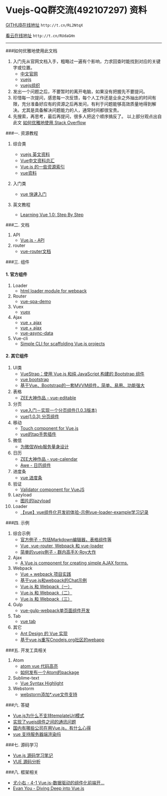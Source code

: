 # Vuejs-QQ群交流(492107297) 资料

[GITHUB在线地址](http://t.cn/RL2NtqX) `http://t.cn/RL2NtqX`

[看云在线地址](http://t.cn/RUdaGHn) `http://t.cn/RUdaGHn`

---

###如何优雅地使用此文档
1. 入门先从官网文档入手，粗略过一遍有个影响，力求回查时能找到对应的关键字或位置。
    - [中文官网](http://cn-stage.vuejs.org/) 
    - [vuejs](http://cn.vuejs.org/) 
    - [vuejs组织](https://github.com/vuejs)
2. 发出一个问题之后，不要暂时的离开电脑，如果没有把握先不要提问。
3. 珍惜每一次提问，感恩每一次反馈，每个人工作还是业余之外抽出的时间有限，充分准备好应有的资源之后再发问，有利于问题能够高效质量地得到解决。尤其是具备解决问题能力的人，通常时间都很宝贵。
4. 先搜索，再思考，最后再提问，很多人把这个顺序搞反了。
以上部分观点出自此文 [如何优雅地使用 Stack Overflow](http://www.zhihu.com/question/20824615)

###一. 资源教程

1. 综合类
    - [vuejs 英文资料](https://github.com/vuejs/awesome-vue)
    - [Vue中文资料总汇](https://shimo.im/s/ab53739d-ca98-bd1e-aea0-fcc7378c6bb3)
    - [Vue.js 的一些资源索引](http://segmentfault.com/a/1190000000411057)
    - [vue资料](http://www.jianshu.com/p/afd8e1db7d9b)

2. 入门类
    - [vue 快速入门](http://segmentfault.com/a/1190000003968020)

3. 英文教程
    - [Learning Vue 1.0: Step By Step](https://laracasts.com/series/learning-vue-step-by-step/)
    
###二. 文档

1. API
    - [Vue.js - API](http://cn-stage.vuejs.org/api/)
2. router
    - [vue-router文档](http://router.vuejs.org/zh-cn/index.html)

###三. 组件

#### 1. 官方组件

1. Loader
    - [html loader module for webpack](https://github.com/vuejs/vue-html-loader)
2. Router
    - [vue-spa-demo](https://github.com/lazyhero/vue-spa-demo)
3. Vuex
    - [vuex](http://vuex.vuejs.org/zh-cn/intro.html)
4. Ajax
    - [vue + ajax](https://github.com/vuejs/vue-hackernews/blob/gh-pages/src/components/NewsView.vue#L61)
    - [vue + ajax](https://github.com/vuejs/vue-resource)
    - [vue-async-data](https://github.com/vuejs/vue-async-data)  
5. Vue-cli
    - [Simple CLI for scaffolding Vue.js projects](https://github.com/vuejs/vue-cli)    
   
     
#### 2. 其它组件

1. UI类
    - [VueStrap：使用 Vue.js 和纯 JavaScript 构建的 Bootstrap 组件](https://github.com/yuche/vue-strap)
    - [vue bootstrap](http://yuche.github.io/vue-strap/)
    - [基于Vue、Bootstrap的一套MVVM组件，简单、易用、功能强大](https://github.com/bravf/VueUI)
2. 表格
    - [ZEE大神作品 - vue-editable](https://github.com/jinzhe/vue-editable)
3. 分页
    - [vue入门－实现一个分页组件(1.0.3版本)](http://segmentfault.com/a/1190000003931500)
    - [vue(1.0.3) 分页组件](https://github.com/cycgit/vue-pagination)
4. 移动
    - [Touch component for Vue.js](https://github.com/vuejs/vue-touch)
    - [vue的tap手势插件](https://github.com/MeCKodo/vue-tap)
5. 微信
    - [为微信Web服务量身设计](http://aidenzou.github.io/vue-weui/)
6. 日历
    - [ZEE大神作品 - vue-calendar](https://github.com/jinzhe/vue-calendar)
    - [Awe - 日历组件](https://github.com/hilongjw/vue-datepicker)
7. 进度条
    - [vue 进度条](https://github.com/greyby/vue-spinner)
8. 验证
    - [Validator component for VueJS](https://github.com/vuejs/vue-validator)
9. Lazyload    
    - [图片的lazyload](https://github.com/hilongjw/vue-lazyload)
10. Loader 
    - [【vue】vue组件化开发初体验-示例vue-loader-example学习记录](http://segmentfault.com/a/1190000004060034)
    
###四. 示例

1. 综合示例
    - [官方例子 - 包括Markdown编辑器，表格组件等](http://cn-stage.vuejs.org/examples/)    
    - [Vue, vue-router, Webpack 和 vue-loader](https://github.com/vingojw/vue-vueRouter-webpack)    
    - [简单的vuejs例子 - 群内高手X-Roy大作](https://github.com/KennyWho/vue-chestnut)    
2. Ajax
    - [A Vue.js component for creating simple AJAX forms.](https://github.com/james2doyle/vue-ajax-form-component)
2. Webpack
    - [Vue + webpack 项目实践](http://jiongks.name/blog/just-vue/)
    - [基于vue.js和webpack的Chat示例](http://segmentfault.com/a/1190000003630417)
    - [Vue.js 和 Webpack（一）](http://djyde.github.io/2015/08/29/vuejs-and-webpack-1/)
    - [Vue.js 和 Webpack（二）](http://djyde.github.io/2015/08/30/vuejs-and-webpack-2/)
    - [Vue.js 和 Webpack（三）](http://djyde.github.io/2015/08/31/vuejs-and-webpack-3/)
3. Gulp
    - [vue-gulp-webpack单页面组件开发](https://github.com/JsAaron/vue-gulp-webpack)
4. Tab
    - [vue tab](http://yuche.github.io/vue-strap/#tabs)
7. 其它
    - [Ant Design 的 Vue 实现](http://okoala.github.io/vue-antd/#!/docs/introduce)
    - [基于vue.js重写Cnodejs.org社区的webapp](https://github.com/shinygang/Vue-cnodejs)

###五. 开发工具相关
    
1. Atom
    - [atom vue 代码高亮](https://github.com/CYBAI/language-vue-component)
    - [如何发布一个Atom的package](http://www.jianshu.com/p/98f99c20493c)
2. Sublime-text
    - [Vue Syntax Highlight](https://github.com/vuejs/vue-syntax-highlight)
3. Webstorm
    - [webstorm添加*.vue文件支持](http://www.lred.me/2016/01/07/webstorm%E6%B7%BB%E5%8A%A0-vue%E6%96%87%E4%BB%B6%E6%94%AF%E6%8C%81/)    
    
###六. 答疑

- [Vue.js为什么不支持templateUrl模式](http://www.jianshu.com/p/7f7f050c9edf)
- [实现了vuejs组件之间的通讯问题](https://github.com/jrainlau/vuejs-demo)
- [国内有哪些公司在用Vue.js，有什么心得](https://www.zhihu.com/question/38213423)
- [vue 支持服务器端渲染吗](https://www.zhihu.com/question/39149401)
        
###七. 源码学习

- [Vue.js 源码学习笔记](http://jiongks.name/blog/vue-code-review)
- [VUE 源码分析](http://www.cnblogs.com/sskyy/p/3695003.html)

###八. 框架相关

 - [尤小右 - 4-1 Vue.js-数据驱动的组件化前端开...](http://www.imooc.com/video/6346)
 - [Evan You - Diving Deep into Vue.js](https://simplecast.fm/s/5e60d9be)